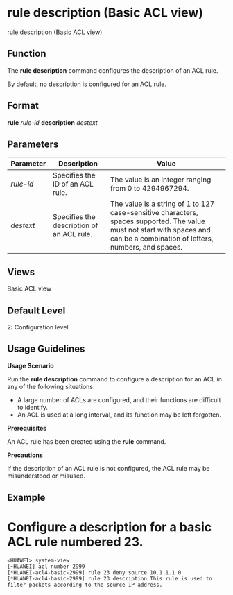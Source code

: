 rule description (Basic ACL view)
=================================

rule description (Basic ACL view)

Function
--------



The **rule description** command configures the description of an ACL rule.



By default, no description is configured for an ACL rule.


Format
------

**rule** *rule-id* **description** *destext*


Parameters
----------

| Parameter | Description | Value |
| --- | --- | --- |
| *rule-id* | Specifies the ID of an ACL rule. | The value is an integer ranging from 0 to 4294967294. |
| *destext* | Specifies the description of an ACL rule. | The value is a string of 1 to 127 case-sensitive characters, spaces supported. The value must not start with spaces and can be a combination of letters, numbers, and spaces. |



Views
-----

Basic ACL view


Default Level
-------------

2: Configuration level


Usage Guidelines
----------------

**Usage Scenario**

Run the **rule description** command to configure a description for an ACL in any of the following situations:

* A large number of ACLs are configured, and their functions are difficult to identify.
* An ACL is used at a long interval, and its function may be left forgotten.

**Prerequisites**



An ACL rule has been created using the **rule** command.



**Precautions**



If the description of an ACL rule is not configured, the ACL rule may be misunderstood or misused.




Example
-------

# Configure a description for a basic ACL rule numbered 23.
```
<HUAWEI> system-view
[~HUAWEI] acl number 2999
[*HUAWEI-acl4-basic-2999] rule 23 deny source 10.1.1.1 0
[*HUAWEI-acl4-basic-2999] rule 23 description This rule is used to filter packets according to the source IP address.

```